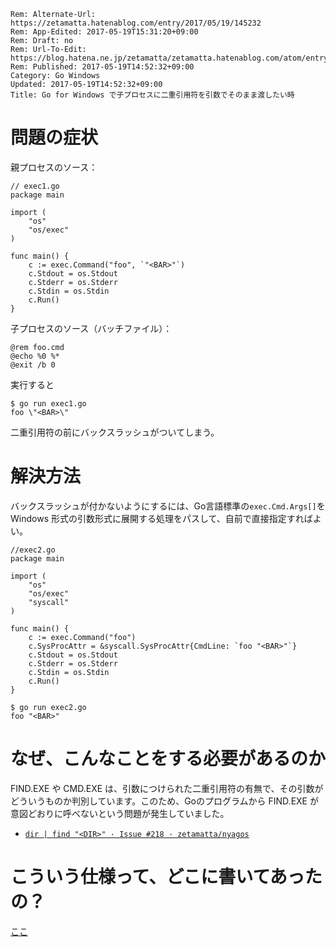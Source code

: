 ```header
Rem: Alternate-Url: https://zetamatta.hatenablog.com/entry/2017/05/19/145232
Rem: App-Edited: 2017-05-19T15:31:20+09:00
Rem: Draft: no
Rem: Url-To-Edit: https://blog.hatena.ne.jp/zetamatta/zetamatta.hatenablog.com/atom/entry/10328749687248816756
Rem: Published: 2017-05-19T14:52:32+09:00
Category: Go Windows
Updated: 2017-05-19T14:52:32+09:00
Title: Go for Windows で子プロセスに二重引用符を引数でそのまま渡したい時
```
問題の症状
=========

親プロセスのソース：

```
// exec1.go
package main

import (
	"os"
	"os/exec"
)

func main() {
	c := exec.Command("foo", `"<BAR>"`)
	c.Stdout = os.Stdout
	c.Stderr = os.Stderr
	c.Stdin = os.Stdin
	c.Run()
}
```

子プロセスのソース（バッチファイル）：

```
@rem foo.cmd
@echo %0 %*
@exit /b 0
```

実行すると

```console
$ go run exec1.go
foo \"<BAR>\"
```

二重引用符の前にバックスラッシュがついてしまう。

解決方法
=======

バックスラッシュが付かないようにするには、Go言語標準の`exec.Cmd.Args[]`を Windows 形式の引数形式に展開する処理をパスして、自前で直接指定すればよい。

```
//exec2.go
package main

import (
	"os"
	"os/exec"
	"syscall"
)

func main() {
	c := exec.Command("foo")
	c.SysProcAttr = &syscall.SysProcAttr{CmdLine: `foo "<BAR>"`}
	c.Stdout = os.Stdout
	c.Stderr = os.Stderr
	c.Stdin = os.Stdin
	c.Run()
}
```

```console
$ go run exec2.go
foo "<BAR>"
```

なぜ、こんなことをする必要があるのか
================================

FIND.EXE や CMD.EXE は、引数につけられた二重引用符の有無で、その引数がどういうものか判別しています。このため、Goのプログラムから FIND.EXE が意図どおりに呼べないという問題が発生していました。

* [`dir | find "<DIR>" · Issue #218 · zetamatta/nyagos`](https://github.com/zetamatta/nyagos/issues/218)

こういう仕様って、どこに書いてあったの？
====================================

[ここ](https://github.com/golang/go/blob/master/src/syscall/exec_windows.go#L267)
